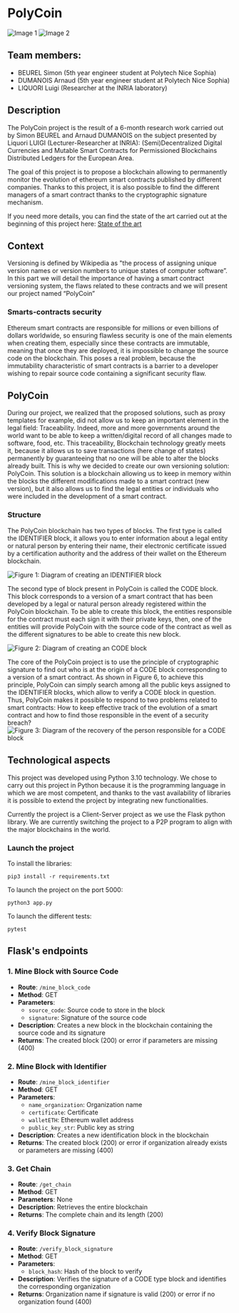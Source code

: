 # PolyCoin
![Image 1](/doc/img/polytech_logo.svg) ![Image 2](/doc/img/inria_logo.png)
## Team members:
- BEUREL Simon (5th year engineer student at Polytech Nice Sophia)
- DUMANOIS Arnaud (5th year engineer student at Polytech Nice Sophia) 
- LIQUORI Luigi (Researcher at the INRIA laboratory)

## Description
The PolyCoin project is the result of a 6-month research work carried out by Simon BEUREL and Arnaud DUMANOIS on the subject presented by Liquori LUIGI (Lecturer-Researcher at INRIA): (Semi)Decentralized Digital Currencies and Mutable Smart Contracts for Permissioned Blockchains Distributed Ledgers for the European Area.

The goal of this project is to propose a blockchain allowing to permanently monitor the evolution of ethereum smart contracts published by different companies. Thanks to this project, it is also possible to find the different managers of a smart contract thanks to the cryptographic signature mechanism.

If you need more details, you can find the state of the art carried out at the beginning of this project here: [State of the art](doc/Etat_de_lart_DUMANOIS_BEUREL.pdf)


## Context
Versioning is defined by Wikipedia as "the process of assigning unique version names or version numbers to unique states of computer software”. In this part we will detail the importance of having a smart contract versioning system, the flaws related to these contracts and we will present our project named “PolyCoin”

### Smarts-contracts security
Ethereum smart contracts are responsible for millions or even billions of dollars worldwide, so ensuring flawless security is one of the main elements when creating them, especially since these contracts are immutable, meaning that once they are deployed, it is impossible to change the source code on the blockchain.
This poses a real problem, because the immutability characteristic of smart contracts is a barrier to a developer wishing to repair source code containing a significant security flaw.

## PolyCoin 
During our project, we realized that the proposed solutions, such as proxy templates for example, did not allow us to keep an important element in the legal field: Traceability. Indeed, more and more governments around the world want to be able to keep a written/digital record of all changes made to software, food, etc. This traceability, Blockchain technology greatly meets it, because it allows us to save transactions (here change of states) permanently
by guaranteeing that no one will be able to alter the blocks already built. This is why we decided to create our own versioning solution: PolyCoin. This solution is a blockchain allowing us to keep in memory within the blocks the different modifications made to a smart contract (new version), but it also allows us to find the legal entities or individuals who were included in the development of a smart contract.
### Structure
The PolyCoin blockchain has two types of blocks. The first type is called the IDENTIFIER block, it allows you to enter information about a legal entity or natural person by entering their name, their electronic certificate issued by a certification authority and the address of their wallet on the Ethereum blockchain.

![Figure 1: Diagram of creating an IDENTIFIER block](doc/img/figure1.png)

The second type of block present in PolyCoin is called the CODE block. This block corresponds to a version of a smart contract that has been developed by a legal or natural person already registered within the PolyCoin blockchain. To be able to create this block, the entities responsible for the contract must each sign it with their private keys, then, one of the entities will provide PolyCoin with the source code of the contract as well as the different signatures to be able to create this new block.

![Figure 2: Diagram of creating an CODE block](doc/img/figure2.png)

The core of the PolyCoin project is to use the principle of cryptographic signature to find out who is at the origin of a CODE block corresponding to a version of a smart contract. As shown in Figure 6, to achieve this principle, PolyCoin can simply search among all the public keys assigned to the IDENTIFIER blocks, which allow to verify a CODE block in question. Thus, PolyCoin makes it possible to respond to two problems related to smart contracts: How to keep effective track of the evolution of a smart contract and how to find those responsible in the event of a security breach?
![Figure 3: Diagram of the recovery of the person responsible for a CODE block](doc/img/figure3.png)

## Technological aspects

This project was developed using Python 3.10 technology. We chose to carry out this project in Python because it is the programming language in which we are most competent, and thanks to the vast availability of libraries it is possible to extend the project by integrating new functionalities.

Currently the project is a Client-Server project as we use the Flask python library. We are currently switching the project to a P2P program to align with the major blockchains in the world.

### Launch the project
To install the libraries:
```shell
pip3 install -r requirements.txt
```

To launch the project on the port 5000:
```shell
python3 app.py
```

To launch the different tests:
```
pytest
```

## Flask's endpoints

### 1. Mine Block with Source Code
- **Route**: `/mine_block_code`
- **Method**: GET
- **Parameters**:
  - `source_code`: Source code to store in the block
  - `signature`: Signature of the source code
- **Description**: Creates a new block in the blockchain containing the source code and its signature
- **Returns**: The created block (200) or error if parameters are missing (400)

### 2. Mine Block with Identifier
- **Route**: `/mine_block_identifier`
- **Method**: GET
- **Parameters**:
  - `name_organization`: Organization name
  - `certificate`: Certificate
  - `walletETH`: Ethereum wallet address
  - `public_key_str`: Public key as string
- **Description**: Creates a new identification block in the blockchain
- **Returns**: The created block (200) or error if organization already exists or parameters are missing (400)

### 3. Get Chain
- **Route**: `/get_chain`
- **Method**: GET
- **Parameters**: None
- **Description**: Retrieves the entire blockchain
- **Returns**: The complete chain and its length (200)

### 4. Verify Block Signature
- **Route**: `/verify_block_signature`
- **Method**: GET
- **Parameters**:
  - `block_hash`: Hash of the block to verify
- **Description**: Verifies the signature of a CODE type block and identifies the corresponding organization
- **Returns**: Organization name if signature is valid (200) or error if no organization found (400)


